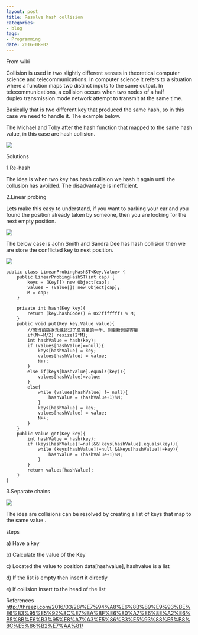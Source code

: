 ```yaml
---
layout: post
title: Resolve hash collision
categories:
- blog
tags:
- Programming
date: 2016-08-02
---
```



From wiki 

Collision is used in two slightly different senses in theoretical computer science and telecommunications. In computer science it refers to a situation where a function maps two distinct inputs to the same output. In telecommunications, a collision occurs when two nodes of a half duplex transmission mode network attempt to transmit at the same time. 

Basically that is two different key that produced the same hash, so in this case we need to handle it. The example below.

The Michael and Toby after the hash function that mapped to the same hash value, in this case are hash collision. 

![](http://feng.io/static/hash_collision/01.png)



Solutions



1.Re-hash

The idea is when two key has hash collision we hash it again until the collusion has avoided. The disadvantage is inefficient.



2.Linear probing

Lets make this easy to understand, if you want to parking your car and you found the position already taken by someone, then you are looking for the next empty position. 

![](http://feng.io/static/hash_collision/02.jpg)

The below case is John Smith and Sandra Dee has hash collision then we are store the conflicted key to next position.

![](http://feng.io/static/hash_collision/02.png)



```
public class LinearProbingHashST<Key,Value> {
    public LinearProbingHashST(int cap) {
        keys = (Key[]) new Object[cap];
        values = (Value[]) new Object[cap];
        M = cap;
    }

    private int hash(Key key){
        return (key.hashCode() & 0x7fffffff) % M;
    }
    public void put(Key key,Value value){
        //若当前数据含量超过了总容量的一半，则重新调整容量
        if(N>=M/2) resize(2*M);  
        int hashValue = hash(key);
        if (values[hashValue]==null){
            keys[hashValue] = key;
            values[hashValue] = value;
            N++;
        }
        else if(keys[hashValue].equals(key)){
            values[hashValue]=value;
        }
        else{
            while (values[hashValue] != null){
                hashValue = (hashValue+1)%M;
            }
            keys[hashValue] = key;
            values[hashValue] = value;
            N++;
        }
    }
    public Value get(Key key){
        int hashValue = hash(key);
        if (keys[hashValue]!=null&&!keys[hashValue].equals(key)){
            while (keys[hashValue]!=null &&keys[hashValue]!=key){
                hashValue = (hashValue+1)%M;
            }
        }
        return values[hashValue];
    }
}
```

3.Separate chains

![](http://feng.io/static/hash_collision/03.png)

The idea are collisions can be resolved by creating a list of keys that map to the same value .

steps

a) Have a key 

b) Calculate the value of the Key

c) Located the value to position data[hashvalue], hashvalue is a list 

d) If the list is empty then insert it directly 

e) If collision insert to the head of the list


References
http://threezj.com/2016/03/28/%E7%94%A8%E6%8B%89%E9%93%BE%E6%B3%95%E5%92%8C%E7%BA%BF%E6%80%A7%E6%8E%A2%E6%B5%8B%E6%B3%95%E8%A7%A3%E5%86%B3%E5%93%88%E5%B8%8C%E5%86%B2%E7%AA%81/
